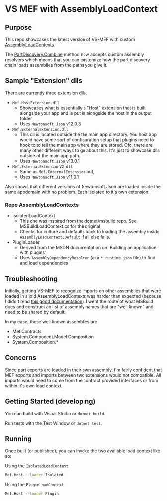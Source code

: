 # VS MEF with AssemblyLoadContext

## Purpose

This repo showcases the latest version of VS-MEF with custom [AssemblyLoadContexts](https://docs.microsoft.com/en-us/dotnet/core/dependency-loading/understanding-assemblyloadcontext).

The [PartDiscovery.Combine](https://github.com/microsoft/vs-mef/blob/1a202e5a008144431e2ba02739722e3602f95db9/src/Microsoft.VisualStudio.Composition/PartDiscovery.cs#L48) method now accepts custom assembly resolvers which means that you can customize how the part discovery chain loads assemblies from the paths you give it.

## Sample "Extension" dlls

There are currently three extension dlls.

* `Mef.HostExtension.dll`
  * Showcases what is essentially a "Host" extension that is built alongside your app and is put in alongside the host in the output folder
  * Uses `Newtonsoft.Json` v12.0.3
* `Mef.ExternalExtension.dll`
  * This dll is located outside the the main app directory. You host app would have some sort of configuration setup that plugins need to hook to to tell the main app where they are stored. Ofc, there are many other different ways to go about this. It's just to showcase dlls outside of the main app path.
  * Uses `Newtonsoft.Json` v13.0.1
* `Mef.ExternalExtensionV2.dll`
  * Same as `Mef.ExternalExtension` but,
  * Uses `Newtonsoft.Json` v11.0.1

Also shows that different versions of Newtonsoft.Json are loaded inside the same appdomain with no problem. Each isolated to it's own extension.

### Repo AssemblyLoadContexts

* IsolatedLoadContext
  * This one was inspired from the dotnet/msbuild repo. See MSBuildLoadContext.cs for the original
  * Checks for culture and defaults back to loading the assembly inside `AssemblyLoadContext.Default` if all else fails.
* PluginLoader
  * Derived from the MSDN documentation on 'Building an application with plugins'
  * Uses `AssemblyDependencyResolver` (aka `*.runtime.json` file) to find and load dependencies

## Troubleshooting

Initially, getting VS-MEF to recognize imports on other assemblies that were loaded in silo'd AssemblyLoadContexts was harder than expected (because I didn't read [this good documentation](https://docs.microsoft.com/en-us/dotnet/core/dependency-loading/understanding-assemblyloadcontext#complications)).
I went the route of what MSBuild does and construct an list of assembly names that are "well known" and need to be shared by default.

In my case, these well known assemblies are

* Mef.Contracts
* System.Component.Model.Composition
* System.Composition.*

## Concerns

Since part exports are loaded in their own assembly, I'm fairly confident that MEF exports and imports between two extensions would not compatible.
All imports would need to come from the contract provided interfaces or from within it's own load context.

## Getting Started (developing)

You can build with Visual Studio or `dotnet build`.

Run tests with the Test Window or `dotnet test`.

## Running

Once built (or published), you can invoke the two available load context like so:

Using the `IsolatedLoadContext`

```cmd
Mef.Host --loader Isolated
```

Using the `PluginLoadContext`

```cmd
Mef.Host --loader Plugin
```
